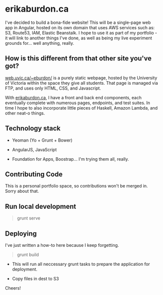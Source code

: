 # erikaburdon.ca

I've decided to build a bona-fide website! This will be a single-page web app in Angular, hosted on its own domain that uses AWS services such as: S3, Route53, IAM, Elastic Beanstalk. I hope to use it as part of my portfolio - it will link to another things I've done, as well as being my live experiment grounds for... well anything, really.

## How is this different from that other site you've got?

[web.uvic.ca/~eburdon/](http://web.uvic.ca/~eburdon/)  is a purely static webpage, hosted by the University of Victoria within the space they give all students. That page is managed via FTP, and uses only HTML, CSS, and Javascript.

With [erikaburdon.ca](http://erikaburdon.ca), I have a front and back end components, each eventually complete with numerous pages, endpoints, and test suites. In time I hope to also incorporate little pieces of Haskell, Amazon Lambda, and other neat-o things.



## Technology stack

* Yeoman (Yo + Grunt + Bower)

* AngularJS, JavaScript

* Foundation for Apps, Boostrap... I'm trying them all, really.


## Contributing Code

This is a personal portfolio space, so contributions won't be merged in. Sorry about that.


## Run local development

> grunt serve


## Deploying

I've just written a how-to here because I keep forgetting.

> grunt build

* This will run all neccessary grunt tasks to prepare the application for deployment.

* Copy files in dest to S3


Cheers!
